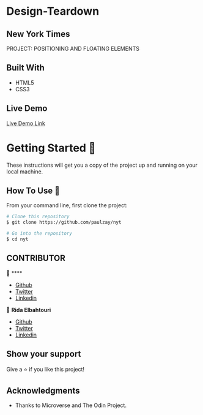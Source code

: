 # Design-Teardown

## New York Times

PROJECT: POSITIONING AND FLOATING ELEMENTS

## Built With

- HTML5
- CSS3

## Live Demo

[Live Demo Link](https://rawcdn.githack.com/paulzay/nyt/7039cf7658489fedbacbc42a659162faaff2f55a/index.html)

# Getting Started 🚀

These instructions will get you a copy of the project up and running on your local machine.

## How To Use 🔧

From your command line, first clone the project:

```bash
# Clone this repository
$ git clone https://github.com/paulzay/nyt

# Go into the repository
$ cd nyt

```

## CONTRIBUTOR

👤 \*\*\*\*

- [Github]()
- [Twitter]()
- [Linkedin]()

👤 **Rida Elbahtouri**

- [Github](https://github.com/rida-elbahtouri)
- [Twitter](https://twitter.com/RElbahtouri)
- [Linkedin](https://www.linkedin.com/in/rida-elbahtouri-36a8a7185/)

## Show your support

Give a ⭐️ if you like this project!

## Acknowledgments

- Thanks to Microverse and The Odin Project.
